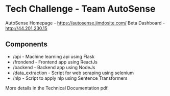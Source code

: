 # Tech Challenge - Team AutoSense

AutoSense Homepage - https://autosense.jimdosite.com/
Beta Dashboard - http://44.201.230.15

## Components

- /api - Machine learning api using Flask
- /frondend - Frontend app using ReactJs
- /backend - Backend app using NodeJs
- /data_extraction - Script for web scraping using selenium
- /nlp - Script to apply nlp using Sentence Transformers

More details in the Technical Documentation pdf.

